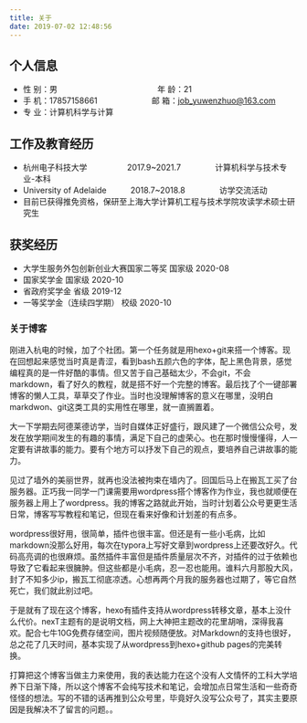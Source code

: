 ```yaml
---
title: 关于
date: 2019-07-02 12:48:56
---
```


## 个人信息 

* 性 别：男&emsp;&emsp;&emsp;&emsp;&emsp;&emsp;&emsp;&emsp;&emsp;&emsp;&emsp;&emsp;&ensp;年 龄：21
* 手 机：17857158661&emsp;&emsp;&emsp;&emsp;&emsp;&emsp;&ensp;  邮 箱：job_yuwenzhuo@163.com    
* 专 业：计算机科学与计算 &emsp;&emsp;&emsp;&emsp;&emsp; 

## 工作及教育经历   

* 杭州电子科技大学&emsp;&emsp;&emsp;&emsp;&emsp;2017.9~2021.7&emsp;&emsp;&emsp;&emsp; 计算机科学与技术专业-本科         
* University of Adelaide&emsp;&emsp;&emsp;2018.7~2018.8&emsp;&emsp;&emsp;&emsp; 访学交流活动
* 目前已获得推免资格，保研至上海大学计算机工程与技术学院攻读学术硕士研究生  

## 获奖经历

* 大学生服务外包创新创业大赛国家二等奖	国家级	2020-08
* 国家奖学金                                                      国家级    2020-10
* 省政府奖学金                                                  省级        2019-12
* 一等奖学金（连续四学期）                           校级        2020-10

### 关于博客

刚进入杭电的时候，加了个社团。第一个任务就是用hexo+git来搭一个博客。现在回想起来感觉当时真是青涩，看到bash五颜六色的字体，配上黑色背景，感觉编程真的是一件好酷的事情。但又苦于自己基础太少，不会git，不会markdown，看了好久的教程，就是搭不好一个完整的博客。最后找了个一键部署博客的懒人工具，草草交了作业。当时也没理解博客的意义在哪里，没明白markdwon、git这类工具的实用性在哪里，就一直搁置着。

大一下学期去阿德莱德访学，当时自媒体正好盛行，跟风建了一个微信公众号，发发在放学期间发生的有趣的事情，满足下自己的虚荣心。也在那时慢慢懂得，人一定要有讲故事的能力。要有个地方可以抒发下自己的观点，要培养自己讲故事的能力。

见过了墙外的美丽世界，就再也没法被拘束在墙内了。回国后马上在搬瓦工买了台服务器。正巧我一同学一门课需要用wordpress搭个博客作为作业，我也就顺便在服务器上用上了wordpress。我的博客之路就此开始，当时计划着公众号更更生活日常，博客写写教程和笔记，但现在看来好像和计划差的有点多。

wordpress很好用，很简单，插件也很丰富。但还是有一些小毛病，比如markdown没那么好用，每次在typora上写好文章到wordpress上还要改好久。代码高亮调的也很麻烦。虽然插件丰富但是插件质量层次不齐，对插件的过于依赖也导致了它看起来很臃肿。但这些都是小毛病，忍一忍也能用。谁料六月那股大风，封了不知多少ip，搬瓦工彻底凉透。心想再两个月我的服务器也过期了，等它自然死亡，我们就此别过吧。

于是就有了现在这个博客，hexo有插件支持从wordpress转移文章，基本上没什么代价。nexT主题有的是说明文档，网上大神把主题改的花里胡哨，深得我喜欢。配合七牛10G免费存储空间，图片视频随便放。对Markdown的支持也很好，总之花了几天时间，基本实现了从wordpress到hexo+github pages的完美转换。

打算把这个博客当做主力来使用，我的表达能力在这个没有人文情怀的工科大学培养下日渐下降，所以这个博客不会纯写技术和笔记，会增加点日常生活和一些奇奇怪怪的想法。写的不错的话再推到公众号里，毕竟好久没写公众号了，其实主要原因是我解决不了留言的问题。。








